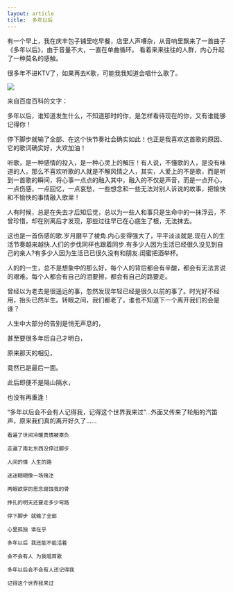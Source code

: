 ```yaml
---
layout: article
title:  多年以后
---
```


有一个早上，我在庆丰包子铺里吃早餐，店里人声嘈杂，从音响里飘来了一首曲子《多年以后》，由于音量不大，一直在单曲循环。
看着来来往往的人群，内心升起了一种莫名的感触。

很多年不进KTV了，如果再去K歌，可能我我知道会唱什么歌了。


![](http://img4.kuwo.cn/star/albumcover/300/38/95/2982583956.jpg)


来自百度百科的文字：

多年以后，谁知道发生什么，不知道那时的你，是怎样看待现在的你，又有谁能够记得你！

停下脚步就输了全部、在这个快节奏社会确实如此！也正是我喜欢这首歌的原因、它的歌词确实好，大欢加油！

听歌，是一种感情的投入，是一种心灵上的解压！有人说，不懂歌的人，是没有味道的人，那么不喜欢听歌的人就是不解风情之人，其实，人爱上的不是歌，而是听到一首歌的瞬间，将心事一点点的融入其中，融入的不仅是声音，而是一点开心，一点伤感，一点回忆，一点哀愁，一些想念和一些无法对别人诉说的故事，把愉快和不愉快的事情融入歌里！

人有时候，总是在失去才后知后觉，总以为一些人和事只是生命中的一抹浮云，不曾珍惜，却在别离后才发现，那些过往早已在心底生了根，无法抹去。

这也是一首伤感的歌.岁月磨平了棱角.内心变得强大了，平平淡淡就是.现在人的生活节奏越来越快.人们的步伐同样也跟着同步.有多少人因为生活已经很久没见到自己的亲人?有多少人因为生活已已很久没有和朋友.闺蜜把酒举杯。

人的的一生，总不是想象中的那么好，每个人的背后都会有辛酸，都会有无法言说的艰难。每个人都会有自己的泪要擦，都会有自己的路要走。

曾经以为老去是很遥远的事，忽然发现年轻已经是很久以前的事了。时光好不经用，抬头已然半生。转眼之间，我们都老了，谁也不知道下一个离开我们的会是谁？

人生中大部分的告别是悄无声息的，

甚至要很多年后自己才明白，

原来那天的相见，

竟然已是最后一面。

此后即便不是隔山隔水，

也没有再重逢！

“多年以后会不会有人记得我，记得这个世界我来过”…外面又传来了轮船的汽笛声，原来我们真的离开好久了……



```
看遍了世间冷暖真情被辜负

走遍了南北东西没停过脚步

人间的情 人生的路

迷迷糊糊像一场赌注

两眼欲穿的思念腐蚀我的骨

挣扎的明天还要走多少弯路

停下脚步 就输了全部

心里孤独 谁在乎

多年以后 我还能不能活着

会不会有人 为我唱首歌

多年以后会不会有人还记得我

记得这个世界我来过

```

